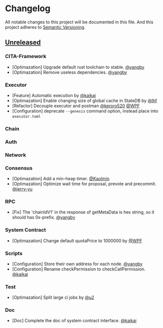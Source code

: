 # Changelog
All notable changes to this project will be documented in this file. And this project adheres to [Semantic Versioning](https://semver.org/spec/v2.0.0.html).

## [Unreleased]

### CITA-Framework

- [Optimazation] Upgrade default rust toolchain to stable. [@yangby]
- [Optimazation] Remove useless dependencies. [@yangby]

### Executor

- [Feature] Automatic execution by [@kaikai]
- [Optimazation] Enable changing size of global cache in StateDB by [@lhf]
- [Refactor] Decouple executor and postman [@keroro520] [@WPF]
- [Configuration] deprecate `--genesis` command option, instead place into `executor.toml`

### Chain

### Auth

### Network

### Consensus

- [Optimazation] Add a min-heap timer. [@KaoImin]
- [Optimazation] Optimize wait time for proposal, prevote and precommit. [@jerry-yu]

### RPC

- [Fix] The 'chainIdV1' in the response of getMetaData is hex string, so it should has 0x-prefix. [@yangby]

### System Contract

- [Optimazation] Change default quotaPrice to 1000000 by [@WPF]

### Scripts

- [Configuration] Store their own address for each node. [@yangby]
- [Configuration] Rename checkPermission to checkCallPermission. [@kaikai]

### Test

- [Optimazation] Split large ci jobs by [@u2]

### Doc

- [Doc] Complete the doc of system contract interface. [@kaikai]

[Unreleased]: https://github.com/cryptape/cita/compare/v0.20...HEAD

[@KaoImin]: https://github.com/KaoImin
[@WPF]: https://github.com/ouwenkg
[@driftluo]: https://github.com/driftluo
[@jerry-yu]: https://github.com/jerry-yu
[@kaikai]: https://github.com/kaikai1024
[@keroro520]: https://github.com/keroro520
[@lhf]: https://github.com/EighteenZi
[@u2]: https://github.com/u2
[@yangby]: https://github.com/yangby-cryptape
[@zhiwei]: https://github.com/rink1969
[@zhouyun-zoe]: https://github.com/zhouyun-zoe
